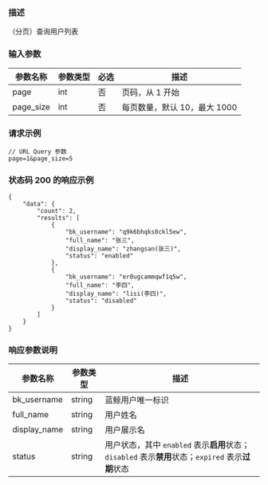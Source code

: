 ### 描述

（分页）查询用户列表

### 输入参数

| 参数名称      | 参数类型 | 必选 | 描述                 |
|-----------|------|----|--------------------|
| page      | int  | 否  | 页码，从 1 开始          |
| page_size | int  | 否  | 每页数量，默认 10，最大 1000 |

### 请求示例

```
// URL Query 参数
page=1&page_size=5
```

### 状态码 200 的响应示例

```json5
{
    "data": {
        "count": 2,
        "results": [
            {
                "bk_username": "q9k6bhqks0ckl5ew",
                "full_name": "张三",
                "display_name": "zhangsan(张三)",
                "status": "enabled"
            },
            {
                "bk_username": "er0ugcammqwf1q5w",
                "full_name": "李四",
                "display_name": "lisi(李四)",
                "status": "disabled"
            }
        ]
    }
}
```

### 响应参数说明

| 参数名称         | 参数类型   | 描述                                                                      |
|--------------|--------|-------------------------------------------------------------------------|
| bk_username  | string | 蓝鲸用户唯一标识                                                                |
| full_name    | string | 用户姓名                                                                    |
| display_name | string | 用户展示名                                                                   |
| status       | string | 用户状态，其中 `enabled` 表示**启用**状态；`disabled` 表示**禁用**状态；`expired` 表示**过期**状态 |
